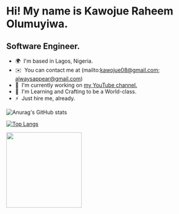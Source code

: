 Hi! My name is Kawojue Raheem Olumuyiwa.
=========================================================================================================================================

Software Engineer.
------------------

* 🌍  I'm based in Lagos, Nigeria.
* ✉️  You can contact me at (mailto:kawojue08@gmail.com; alwaysappear@gmail.com)
* 🚀  I'm currently working on [my YouTube channel.](http://youtube.com/c/AlwaysAppear)
* 🧠  I'm Learning and Crafting to be a World-class.
* ⚡  Just hire me, already.

![Anurag's GitHub stats](https://github-readme-stats.vercel.app/api?username=alwaysappear&show_icons=true&theme=dracula)

[![Top Langs](https://github-readme-stats.vercel.app/api/top-langs/?username=alwaysappear&layout=compact)](https://github.com/anuraghazra/github-readme-stats)


<a href="https://www.buymeacoffee.com/alwaysappear"><img src="https://cdn.buymeacoffee.com/buttons/v2/default-yellow.png" width="200" /></a>
